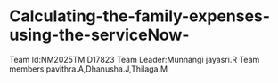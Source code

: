 # Calculating-the-family-expenses-using-the-serviceNow-
Team Id:NM2025TMID17823
Team Leader:Munnangi jayasri.R
Team members pavithra.A,Dhanusha.J,Thilaga.M
